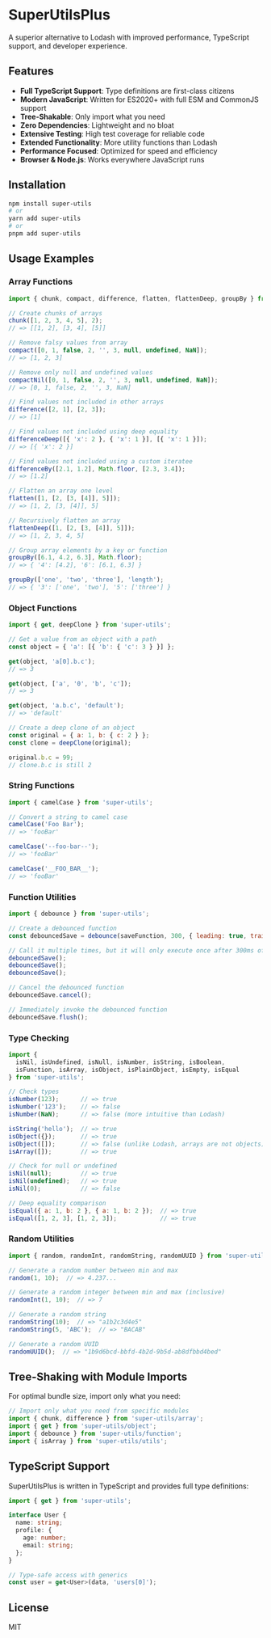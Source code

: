 # SuperUtilsPlus

A superior alternative to Lodash with improved performance, TypeScript support, and developer experience.

## Features

- **Full TypeScript Support**: Type definitions are first-class citizens
- **Modern JavaScript**: Written for ES2020+ with full ESM and CommonJS support
- **Tree-Shakable**: Only import what you need
- **Zero Dependencies**: Lightweight and no bloat
- **Extensive Testing**: High test coverage for reliable code
- **Extended Functionality**: More utility functions than Lodash
- **Performance Focused**: Optimized for speed and efficiency
- **Browser & Node.js**: Works everywhere JavaScript runs

## Installation

```bash
npm install super-utils
# or
yarn add super-utils
# or
pnpm add super-utils
```

## Usage Examples

### Array Functions

```js
import { chunk, compact, difference, flatten, flattenDeep, groupBy } from 'super-utils';

// Create chunks of arrays
chunk([1, 2, 3, 4, 5], 2);
// => [[1, 2], [3, 4], [5]]

// Remove falsy values from array
compact([0, 1, false, 2, '', 3, null, undefined, NaN]);
// => [1, 2, 3]

// Remove only null and undefined values
compactNil([0, 1, false, 2, '', 3, null, undefined, NaN]);
// => [0, 1, false, 2, '', 3, NaN]

// Find values not included in other arrays
difference([2, 1], [2, 3]);
// => [1]

// Find values not included using deep equality
differenceDeep([{ 'x': 2 }, { 'x': 1 }], [{ 'x': 1 }]);
// => [{ 'x': 2 }]

// Find values not included using a custom iteratee
differenceBy([2.1, 1.2], Math.floor, [2.3, 3.4]);
// => [1.2]

// Flatten an array one level
flatten([1, [2, [3, [4]], 5]]);
// => [1, 2, [3, [4]], 5]

// Recursively flatten an array
flattenDeep([1, [2, [3, [4]], 5]]);
// => [1, 2, 3, 4, 5]

// Group array elements by a key or function
groupBy([6.1, 4.2, 6.3], Math.floor);
// => { '4': [4.2], '6': [6.1, 6.3] }

groupBy(['one', 'two', 'three'], 'length');
// => { '3': ['one', 'two'], '5': ['three'] }
```

### Object Functions

```js
import { get, deepClone } from 'super-utils';

// Get a value from an object with a path
const object = { 'a': [{ 'b': { 'c': 3 } }] };

get(object, 'a[0].b.c');
// => 3

get(object, ['a', '0', 'b', 'c']);
// => 3

get(object, 'a.b.c', 'default');
// => 'default'

// Create a deep clone of an object
const original = { a: 1, b: { c: 2 } };
const clone = deepClone(original);

original.b.c = 99;
// clone.b.c is still 2
```

### String Functions

```js
import { camelCase } from 'super-utils';

// Convert a string to camel case
camelCase('Foo Bar');
// => 'fooBar'

camelCase('--foo-bar--');
// => 'fooBar'

camelCase('__FOO_BAR__');
// => 'fooBar'
```

### Function Utilities

```js
import { debounce } from 'super-utils';

// Create a debounced function
const debouncedSave = debounce(saveFunction, 300, { leading: true, trailing: true });

// Call it multiple times, but it will only execute once after 300ms of inactivity
debouncedSave();
debouncedSave();
debouncedSave();

// Cancel the debounced function
debouncedSave.cancel();

// Immediately invoke the debounced function
debouncedSave.flush();
```

### Type Checking

```js
import { 
  isNil, isUndefined, isNull, isNumber, isString, isBoolean,
  isFunction, isArray, isObject, isPlainObject, isEmpty, isEqual 
} from 'super-utils';

// Check types
isNumber(123);      // => true
isNumber('123');    // => false
isNumber(NaN);      // => false (more intuitive than Lodash)

isString('hello');  // => true
isObject({});       // => true
isObject([]);       // => false (unlike Lodash, arrays are not objects)
isArray([]);        // => true

// Check for null or undefined
isNil(null);        // => true
isNil(undefined);   // => true
isNil(0);           // => false

// Deep equality comparison
isEqual({ a: 1, b: 2 }, { a: 1, b: 2 });  // => true
isEqual([1, 2, 3], [1, 2, 3]);            // => true
```

### Random Utilities

```js
import { random, randomInt, randomString, randomUUID } from 'super-utils';

// Generate a random number between min and max
random(1, 10);  // => 4.237...

// Generate a random integer between min and max (inclusive)
randomInt(1, 10);  // => 7

// Generate a random string
randomString(10);  // => "a1b2c3d4e5"
randomString(5, 'ABC');  // => "BACAB"

// Generate a random UUID
randomUUID();  // => "1b9d6bcd-bbfd-4b2d-9b5d-ab8dfbbd4bed"
```

## Tree-Shaking with Module Imports

For optimal bundle size, import only what you need:

```js
// Import only what you need from specific modules
import { chunk, difference } from 'super-utils/array';
import { get } from 'super-utils/object';
import { debounce } from 'super-utils/function';
import { isArray } from 'super-utils/utils';
```

## TypeScript Support

SuperUtilsPlus is written in TypeScript and provides full type definitions:

```ts
import { get } from 'super-utils';

interface User {
  name: string;
  profile: {
    age: number;
    email: string;
  };
}

// Type-safe access with generics
const user = get<User>(data, 'users[0]');
```

## License

MIT